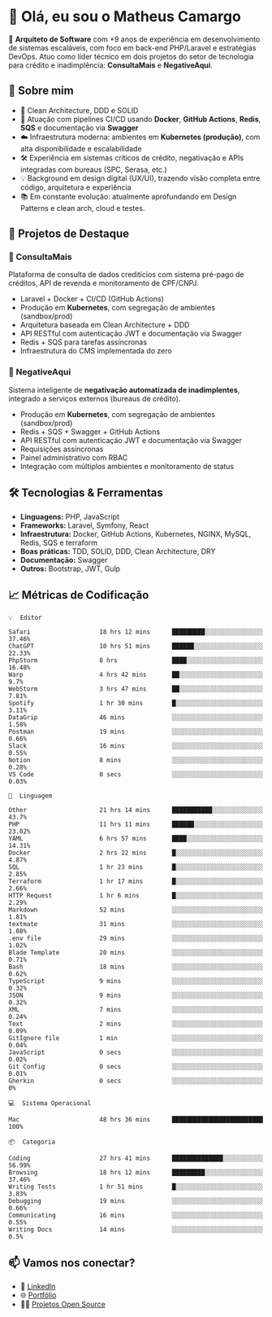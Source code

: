 # 👋 Olá, eu sou o Matheus Camargo

🎯 **Arquiteto de Software** com +9 anos de experiência em desenvolvimento de sistemas escaláveis, com foco em back-end PHP/Laravel e estratégias DevOps. Atuo como líder técnico em dois projetos do setor de tecnologia para crédito e inadimplência: **ConsultaMais** e **NegativeAqui**.

## 🧠 Sobre mim

- 🚀 Clean Architecture, DDD e SOLID
- 🔁 Atuação com pipelines CI/CD usando **Docker**, **GitHub Actions**, **Redis**, **SQS** e documentação via **Swagger**
- ☁️ Infraestrutura moderna: ambientes em **Kubernetes (produção)**, com alta disponibilidade e escalabilidade
- 🛠️ Experiência em sistemas críticos de crédito, negativação e APIs integradas com bureaus (SPC, Serasa, etc.)
- 💡 Background em design digital (UX/UI), trazendo visão completa entre código, arquitetura e experiência
- 📚 Em constante evolução: atualmente aprofundando em Design Patterns e clean arch, cloud e testes.

## 🚧 Projetos de Destaque

### 🔹 ConsultaMais
Plataforma de consulta de dados creditícios com sistema pré-pago de créditos, API de revenda e monitoramento de CPF/CNPJ.

- Laravel + Docker + CI/CD (GitHub Actions)
- Produção em **Kubernetes**, com segregação de ambientes (sandbox/prod)
- Arquitetura baseada em Clean Architecture + DDD
- API RESTful com autenticação JWT e documentação via Swagger
- Redis + SQS para tarefas assíncronas
- Infraestrutura do CMS implementada do zero

### 🔹 NegativeAqui
Sistema inteligente de **negativação automatizada de inadimplentes**, integrado a serviços externos (bureaus de crédito).

- Produção em **Kubernetes**, com segregação de ambientes (sandbox/prod)
- Redis + SQS + Swagger + GitHub Actions
- API RESTful com autenticação JWT e documentação via Swagger
- Requisições assíncronas
- Painel administrativo com RBAC
- Integração com múltiplos ambientes e monitoramento de status

## 🛠️ Tecnologias & Ferramentas

- **Linguagens:** PHP, JavaScript
- **Frameworks:** Laravel, Symfony, React
- **Infraestrutura:** Docker, GitHub Actions, Kubernetes, NGINX, MySQL, Redis, SQS e terraform
- **Boas práticas:** TDD, SOLID, DDD, Clean Architecture, DRY
- **Documentação:** Swagger
- **Outros:** Bootstrap, JWT, Gulp

## 📈 Métricas de Codificação

```text
💡  Editor

Safari                   18 hrs 12 mins      █████████░░░░░░░░░░░░░░░░     37.46%
ChatGPT                  10 hrs 51 mins      ██████░░░░░░░░░░░░░░░░░░░     22.33%
PhpStorm                 8 hrs               ████░░░░░░░░░░░░░░░░░░░░░     16.48%
Warp                     4 hrs 42 mins       ██░░░░░░░░░░░░░░░░░░░░░░░       9.7%
WebStorm                 3 hrs 47 mins       ██░░░░░░░░░░░░░░░░░░░░░░░      7.81%
Spotify                  1 hr 30 mins        █░░░░░░░░░░░░░░░░░░░░░░░░      3.11%
DataGrip                 46 mins             ░░░░░░░░░░░░░░░░░░░░░░░░░      1.58%
Postman                  19 mins             ░░░░░░░░░░░░░░░░░░░░░░░░░      0.66%
Slack                    16 mins             ░░░░░░░░░░░░░░░░░░░░░░░░░      0.55%
Notion                   8 mins              ░░░░░░░░░░░░░░░░░░░░░░░░░      0.28%
VS Code                  0 secs              ░░░░░░░░░░░░░░░░░░░░░░░░░      0.03%
```
```text
💬  Linguagem

Other                    21 hrs 14 mins      ███████████░░░░░░░░░░░░░░      43.7%
PHP                      11 hrs 11 mins      ██████░░░░░░░░░░░░░░░░░░░     23.02%
YAML                     6 hrs 57 mins       ████░░░░░░░░░░░░░░░░░░░░░     14.31%
Docker                   2 hrs 22 mins       █░░░░░░░░░░░░░░░░░░░░░░░░      4.87%
SQL                      1 hr 23 mins        █░░░░░░░░░░░░░░░░░░░░░░░░      2.85%
Terraform                1 hr 17 mins        █░░░░░░░░░░░░░░░░░░░░░░░░      2.66%
HTTP Request             1 hr 6 mins         █░░░░░░░░░░░░░░░░░░░░░░░░      2.29%
Markdown                 52 mins             ░░░░░░░░░░░░░░░░░░░░░░░░░      1.81%
textmate                 31 mins             ░░░░░░░░░░░░░░░░░░░░░░░░░      1.08%
.env file                29 mins             ░░░░░░░░░░░░░░░░░░░░░░░░░      1.02%
Blade Template           20 mins             ░░░░░░░░░░░░░░░░░░░░░░░░░      0.71%
Bash                     18 mins             ░░░░░░░░░░░░░░░░░░░░░░░░░      0.62%
TypeScript               9 mins              ░░░░░░░░░░░░░░░░░░░░░░░░░      0.32%
JSON                     9 mins              ░░░░░░░░░░░░░░░░░░░░░░░░░      0.32%
XML                      7 mins              ░░░░░░░░░░░░░░░░░░░░░░░░░      0.24%
Text                     2 mins              ░░░░░░░░░░░░░░░░░░░░░░░░░      0.09%
GitIgnore file           1 min               ░░░░░░░░░░░░░░░░░░░░░░░░░      0.04%
JavaScript               0 secs              ░░░░░░░░░░░░░░░░░░░░░░░░░      0.02%
Git Config               0 secs              ░░░░░░░░░░░░░░░░░░░░░░░░░      0.01%
Gherkin                  0 secs              ░░░░░░░░░░░░░░░░░░░░░░░░░         0%
```
```text
💻  Sistema Operacional

Mac                      48 hrs 36 mins      █████████████████████████       100%
```
```text
📦  Categoria

Coding                   27 hrs 41 mins      ██████████████░░░░░░░░░░░     56.99%
Browsing                 18 hrs 12 mins      █████████░░░░░░░░░░░░░░░░     37.46%
Writing Tests            1 hr 51 mins        █░░░░░░░░░░░░░░░░░░░░░░░░      3.83%
Debugging                19 mins             ░░░░░░░░░░░░░░░░░░░░░░░░░      0.66%
Communicating            16 mins             ░░░░░░░░░░░░░░░░░░░░░░░░░      0.55%
Writing Docs             14 mins             ░░░░░░░░░░░░░░░░░░░░░░░░░       0.5%
```

## 📫 Vamos nos conectar?

- 💼 [LinkedIn](https://www.linkedin.com/in/matheuscamargoxavier)
- 🌐 [Portfólio](https://matheuscamargo.co)
- 🧑‍💻 [Projetos Open Source](https://github.com/bymatheus)
